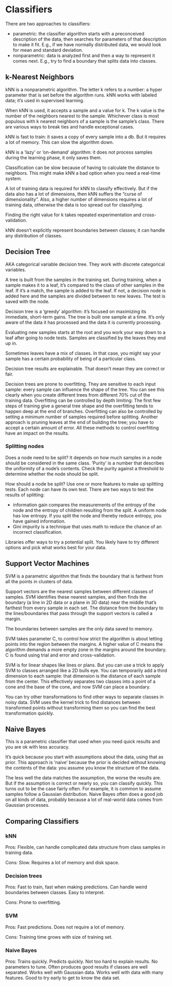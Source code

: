 # Classifiers

There are two approaches to classifiers:

- parametric: the classifier algorithm starts with a preconceived description of the data, then searches for parameters of that description to make it fit. E.g., if we have normally distributed data, we would look for mean and standard deviation. 
- nonparametric: data is analyzed first and then a way to represent it comes next. E.g., try to find a boundary that splits data into classes.

## k-Nearest Neighbors

kNN is a nonparametric algorithm. The letter k refers to a number: a hyper parameter that is set before the algorithm runs. kNN works with labeled data; it’s used in supervised learning.

When kNN is used, it accepts a sample and a value for k. The k value is the number of the neighbors nearest to the sample. Whichever class is most populous with k nearest neighbors of a sample is the sample’s class. There are various ways to break ties and handle exceptional cases.

kNN is fast to train: it saves a copy of every sample into a db. But it requires a lot of memory. This can slow the algorithm down.

kNN is a ‘lazy’ or ‘on-demand’ algorithm: it does not process samples during the learning phase, it only saves them.

Classification can be slow because of having to calculate the distance to neighbors. This might make kNN a bad option when you need a real-time system.

A lot of training data is required for kNN to classify effectively. But if the data also has a lot of dimensions, then kNN suffers the “curse of dimensionality”.  Also, a higher number of dimensions requires a lot of training data, otherwise the data is too spread out for classifying.

Finding the right value for k takes repeated experimentation and cross-validation.

kNN doesn’t explicitly represent boundaries between classes; it can handle any distribution of classes.

## Decision Tree

AKA categorical variable decision tree. They work with discrete categorical variables.

A tree is built from the samples in the training set. During training, when a sample makes it to a leaf, it’s compared to the class of other samples in the leaf. If it’s a match, the sample is added to the leaf. If not, a decision node is added here and the samples are divided between to new leaves. The test is saved with the node.

Decision tree is a ‘greedy’ algorithm: it’s focused on maximizing its immediate, short-term gains. The tree is built one sample at a time. It’s only aware of the data it has processed and the data it is currently processing. 

Evaluating new samples starts at the root and you work your way down to a leaf after going to node tests. Samples are classified by the leaves they end up in.

Sometimes leaves have a mix of classes. In that case, you might say your sample has a certain probability of being of a particular class.

Decision tree results are explainable. That doesn’t mean they are correct or fair.

Decision trees are prone to overfitting. They are sensitive to each input sample: every sample can influence the shape of the tree. You can see this clearly when you create different trees from different 70% cut of the training data.  Overfitting can be controlled by depth limiting: The first few steps of training give a general tree shape and the overfitting tends to happen deep at the end of branches. Overfitting can also be controlled by setting a minimum number of samples required before splitting. Another approach is pruning leaves at the end of building the tree; you have to accept a certain amount of error. All these methods to control overfitting have an impact on the results.

### Splitting nodes


Does a node need to be split? It depends on how much samples in a node should be considered in the same class. ‘Purity’ is a number that describes the uniformity of a node’s contents. Check the purity against a threshold to determine whether the node should be split.

How should a node be split? Use one or more features to make up splitting tests. Each node can have its own test. There are two ways to test the results of splitting:
- information gain compares the  measurements of the entropy of the node and the entropy of children resulting from the split.  A uniform node has low entropy. If you split the node and thereby reduce entropy, you have gained information.
- Gini impurity is a technique that uses math to reduce the chance of an incorrect classification.

Libraries offer ways to try a potential split. You likely have to try different options and pick what works best for your data.

## Support Vector Machines

SVM is a parametric algorithm that finds the boundary that is farthest from all the points in clusters of data. 

Support vectors are the nearest samples between different classes of samples.  SVM identifies these nearest samples, and then finds the boundary (a line in 2D data or a plane in 3D data) near the middle that’s farthest from every sample in each set. The distance from the boundary to the lines/boundaries that pass through the support vectors is called a margin.

The boundaries between samples are the only data saved to memory.

SVM takes parameter C, to control how strict the algorithm is about letting points into the region between the margins. A higher value of C means the algorithm demands a more empty zone in the margins around the boundary. C is found using trial and error and cross-validation.

SVM is for linear shapes like lines or plans. But you can use a trick to apply SVM to classes arranged like a 2D bulls eye. You can temporarily add a third dimension to each sample: that dimension is the distance of each sample from the center. This effectively separates two classes into a point of a cone and the base of the cone, and now SVM can place a boundary.

You can try other transformations to find other ways to separate classes in noisy data. SVM uses the kernel trick to find distances between transformed points without transforming them so you can find the best transformation quickly.

## Naive Bayes

This is a parametric classifier that used when you need quick results and you are ok with less accuracy.

It’s quick because you start with assumptions about the data, using that as prior. This approach is ‘naive’ because the prior is decided without knowing the contents of the data: you assume you know the structure of the data.

The less well the data matches the assumption, the worse the results are. But if the assumption is correct or nearly so, you can classify quickly.  This turns out to be the case fairly often. For example, it is common to assume samples follow a Gaussian distribution. Naive Bayes often does a good job on all kinds of data, probably because a lot of real-world data comes from Gaussian processes.

## Comparing Classifiers

### kNN

Pros: Flexible, can handle complicated data structure from class samples in training data.

Cons: Slow. Requires a lot of memory and disk space.

### Decision trees

Pros: Fast to train, fast when making predictions. Can handle weird boundaries between classes. Easy to interpret.

Cons: Prone to overfitting. 

### SVM

Pros: Fast predictions. Does not require a lot of memory.

Cons: Training time grows with size of training set.

### Naive Bayes

Pros: Trains quickly. Predicts quickly. Not too hard to explain results. No parameters to tune. Often produces good results if classes are well separated. Works well with Gaussian data. Works well with data with many features. Good to try early to get to know the data set.

